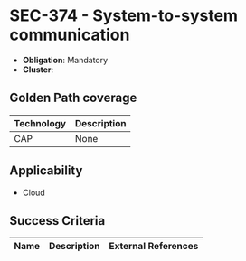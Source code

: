 # SEC-374 - System-to-system communication

- **Obligation**: Mandatory
- **Cluster**: 




## Golden Path coverage

| Technology | Description | 
| ----- | ---------- | 
| CAP | None | |



## Applicability

- Cloud



## Success Criteria

| Name | Description | External References |
| ----- | ---------- | ------------------- |


